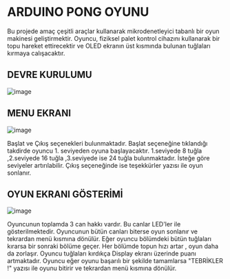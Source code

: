 # ARDUINO PONG OYUNU
Bu projede amaç çeşitli araçlar kullanarak mikrodenetleyici
tabanlı bir oyun makinesi geliştirmektir. Oyuncu, fiziksel
palet kontrol cihazını kullanarak bir topu hareket ettirecektir ve OLED
ekranın üst kısmında bulunan tuğlaları kırmaya calışacaktır. 


## DEVRE KURULUMU
![image](https://github.com/BerkeKara00/ArduinoTuglaKirmaOyunu/assets/105048455/7df20c21-d7dc-4994-8fbf-d7fc92ad9bbd)


## MENU EKRANI

![image](https://github.com/BerkeKara00/ArduinoTuglaKirmaOyunu/assets/105048455/2e6d7f47-7dfc-4dba-9f13-7b5f8cdcc42a)

Başlat ve Çıkış seçenekleri bulunmaktadır. Başlat seçeneğine tıklandığı takdirde oyuncu 1. seviyeden  oyuna başlayacaktır.
1.seviyede 8 tuğla ,2.seviyede 16 tuğla ,3.seviyede ise 24 tuğla bulunmaktadır. İsteğe göre seviyeler artırılabilir.
Çıkış seçeneğinde ise teşekkürler yazısı ile oyun sonlanır.   




## OYUN EKRANI GÖSTERİMİ

![image](https://github.com/BerkeKara00/ArduinoTuglaKirmaOyunu/assets/105048455/bf286c37-8244-4530-b882-788ec5840449)

Oyuncunun toplamda 3 can hakkı vardır. Bu canlar LED'ler ile gösterilmektedir. Oyuncunun bütün canları biterse oyun sonlanır ve tekrardan menü kısmına dönülür. Eğer oyuncu bölümdeki bütün tuğlaları kırarsa bir sonraki bölüme geçer. Her bölümde topun hızı artar , oyun daha da zorlaşır. Oyuncu tuğlaları kırdıkça Display ekranı üzerinde puanı artmaktadır. Oyuncu eğer oyunu başarılı bir şekilde tamamlarsa "TEBRİKLER !" yazısı ile oyunu bitirir ve tekrardan menü kısmına dönülür.
